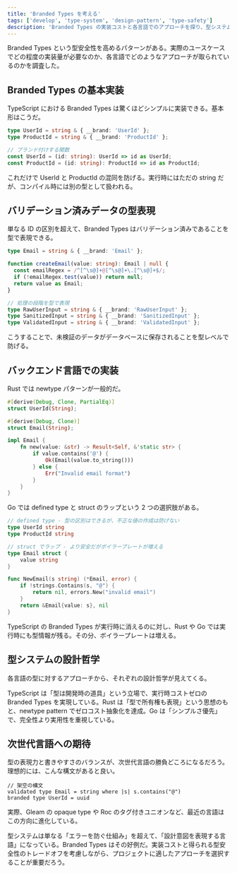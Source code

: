 ```yaml
---
title: 'Branded Types を考える'
tags: ['develop', 'type-system', 'design-pattern', 'type-safety']
description: 'Branded Types の実装コストと各言語でのアプローチを探り、型システムが設計意図を表現する言語として進化している現状を考察'
---
```


Branded Types という型安全性を高めるパターンがある。実際のユースケースでどの程度の実装量が必要なのか、各言語でどのようなアプローチが取られているのかを調査した。

## Branded Types の基本実装

TypeScript における Branded Types は驚くほどシンプルに実装できる。基本形はこうだ。

```typescript
type UserId = string & { __brand: 'UserId' };
type ProductId = string & { __brand: 'ProductId' };

// ブランド付けする関数
const UserId = (id: string): UserId => id as UserId;
const ProductId = (id: string): ProductId => id as ProductId;
```

これだけで UserId と ProductId の混同を防げる。実行時にはただの string だが、コンパイル時には別の型として扱われる。

## バリデーション済みデータの型表現

単なる ID の区別を超えて、Branded Types はバリデーション済みであることを型で表現できる。

```typescript
type Email = string & { __brand: 'Email' };

function createEmail(value: string): Email | null {
  const emailRegex = /^[^\s@]+@[^\s@]+\.[^\s@]+$/;
  if (!emailRegex.test(value)) return null;
  return value as Email;
}

// 処理の段階を型で表現
type RawUserInput = string & { __brand: 'RawUserInput' };
type SanitizedInput = string & { __brand: 'SanitizedInput' };
type ValidatedInput = string & { __brand: 'ValidatedInput' };
```

こうすることで、未検証のデータがデータベースに保存されることを型レベルで防げる。

## バックエンド言語での実装

Rust では newtype パターンが一般的だ。

```rust
#[derive(Debug, Clone, PartialEq)]
struct UserId(String);

#[derive(Debug, Clone)]
struct Email(String);

impl Email {
    fn new(value: &str) -> Result<Self, &'static str> {
        if value.contains('@') {
            Ok(Email(value.to_string()))
        } else {
            Err("Invalid email format")
        }
    }
}
```

Go では defined type と struct のラップという 2 つの選択肢がある。

```go
// defined type - 型の区別はできるが、不正な値の作成は防げない
type UserId string
type ProductId string

// struct でラップ - より安全だがボイラープレートが増える
type Email struct {
    value string
}

func NewEmail(s string) (*Email, error) {
    if !strings.Contains(s, "@") {
        return nil, errors.New("invalid email")
    }
    return &Email{value: s}, nil
}
```

TypeScript の Branded Types が実行時に消えるのに対し、Rust や Go では実行時にも型情報が残る。その分、ボイラープレートは増える。

## 型システムの設計哲学

各言語の型に対するアプローチから、それぞれの設計哲学が見えてくる。

TypeScript は「型は開発時の道具」という立場で、実行時コストゼロの Branded Types を実現している。Rust は「型で所有権も表現」という思想のもと、newtype pattern でゼロコスト抽象化を達成。Go は「シンプルさ優先」で、完全性より実用性を重視している。

## 次世代言語への期待

型の表現力と書きやすさのバランスが、次世代言語の勝負どころになるだろう。理想的には、こんな構文があると良い。

```
// 架空の構文
validated type Email = string where |s| s.contains("@")
branded type UserId = uuid
```

実際、Gleam の opaque type や Roc のタグ付きユニオンなど、最近の言語はこの方向に進化している。

型システムは単なる「エラーを防ぐ仕組み」を超えて、「設計意図を表現する言語」になっている。Branded Types はその好例だ。実装コストと得られる型安全性のトレードオフを考慮しながら、プロジェクトに適したアプローチを選択することが重要だろう。
